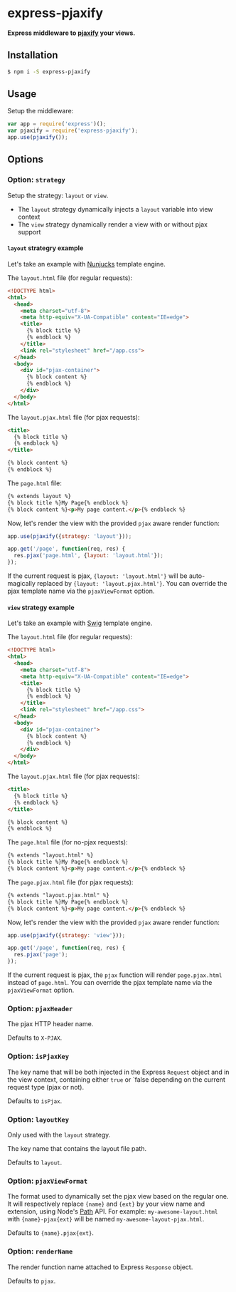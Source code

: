 # express-pjaxify

**Express middleware to [pjaxify](http://pjax.heroku.com/) your views.**

## Installation

```bash
$ npm i -S express-pjaxify
```

## Usage

Setup the middleware:

```js
var app = require('express')();
var pjaxify = require('express-pjaxify');
app.use(pjaxify());
```

## Options

### Option: `strategy`

Setup the strategy: `layout` or `view`.

* The `layout` strategy dynamically injects a `layout` variable into view context
* The `view` strategy dynamically render a view with or without pjax support

#### `layout` strategry example

Let's take an example with [Nunjucks](http://mozilla.github.io/nunjucks/) template engine.

The `layout.html` file (for regular requests):

```html
<!DOCTYPE html>
<html>
  <head>
    <meta charset="utf-8">
    <meta http-equiv="X-UA-Compatible" content="IE=edge">
    <title>
      {% block title %}
      {% endblock %}
    </title>
    <link rel="stylesheet" href="/app.css">
  </head>
  <body>
    <div id="pjax-container">
      {% block content %}
      {% endblock %}
    </div>
  </body>
</html>
```

The `layout.pjax.html` file (for pjax requests):

```html
<title>
  {% block title %}
  {% endblock %}
</title>

{% block content %}
{% endblock %}
```

The `page.html` file:

```html
{% extends layout %}
{% block title %}My Page{% endblock %}
{% block content %}<p>My page content.</p>{% endblock %}
```

Now, let's render the view with the provided `pjax` aware render function:

```js
app.use(pjaxify({strategy: 'layout'}));

app.get('/page', function(req, res) {
  res.pjax('page.html', {layout: 'layout.html'});
});
```

If the current request is pjax, `{layout: 'layout.html'}` will be auto-magically
replaced by `{layout: 'layout.pjax.html'}`. You can override the pjax template
name via the `pjaxViewFormat` option.

#### `view` strategy example

Let's take an example with [Swig](https://github.com/paularmstrong/swig) template engine.

The `layout.html` file (for regular requests):

```html
<!DOCTYPE html>
<html>
  <head>
    <meta charset="utf-8">
    <meta http-equiv="X-UA-Compatible" content="IE=edge">
    <title>
      {% block title %}
      {% endblock %}
    </title>
    <link rel="stylesheet" href="/app.css">
  </head>
  <body>
    <div id="pjax-container">
      {% block content %}
      {% endblock %}
    </div>
  </body>
</html>
```

The `layout.pjax.html` file (for pjax requests):

```html
<title>
  {% block title %}
  {% endblock %}
</title>

{% block content %}
{% endblock %}
```

The `page.html` file (for no-pjax requests):

```html
{% extends "layout.html" %}
{% block title %}My Page{% endblock %}
{% block content %}<p>My page content.</p>{% endblock %}
```

The `page.pjax.html` file (for pjax requests):

```html
{% extends "layout.pjax.html" %}
{% block title %}My Page{% endblock %}
{% block content %}<p>My page content.</p>{% endblock %}
```

Now, let's render the view with the provided `pjax` aware render function:

```js
app.use(pjaxify({strategy: 'view'}));

app.get('/page', function(req, res) {
  res.pjax('page');
});
```

If the current request is pjax, the `pjax` function will render `page.pjax.html`
instead of `page.html`. You can override the pjax template name via the
`pjaxViewFormat` option.

### Option: `pjaxHeader`

The pjax HTTP header name.

Defaults to `X-PJAX`.

### Option: `isPjaxKey`

The key name that will be both injected in the Express `Request` object and
in the view context, containing either `true` or `false depending on the current
request type (pjax or not).

Defaults to `isPjax`.

### Option: `layoutKey`

Only used with the `layout` strategy.

The key name that contains the layout file path.

Defaults to `layout`.

### Option: `pjaxViewFormat`

The format used to dynamically set the pjax view based on the regular one.
It will respectively replace `{name}` and `{ext}` by your view
name and extension, using Node's [Path](http://nodejs.org/api/path.html)
API. For example: `my-awesome-layout.html` with `{name}-pjax{ext}` will be named
`my-awesome-layout-pjax.html`.

Defaults to `{name}.pjax{ext}`.

### Option: `renderName`

The render function name attached to Express `Response` object.

Defaults to `pjax`.
